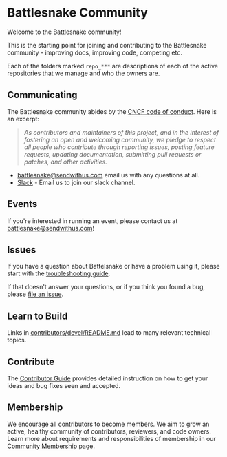 # Battlesnake Community

Welcome to the Battlesnake community!

This is the starting point for joining and contributing to the Battlesnake community - improving docs, improving code, competing etc.

Each of the folders marked `repo_***` are descriptions of each of the active repositories that we manage and who the owners are.

## Communicating

The Battlesnake community abides by the [CNCF code of conduct].  Here is an excerpt:

> _As contributors and maintainers of this project, and in the interest
> of fostering an open and welcoming community, we pledge to respect
> all people who contribute through reporting issues, posting feature
> requests, updating documentation, submitting pull requests or patches,
> and other activities._

* <battlesnake@sendwithus.com> email us with any questions at all.
* [Slack] - Email us to join our slack channel.

## Events

If you're interested in running an event, please contact us at battlesnake@sendwithus.com!

## Issues

If you have a question about Battelsnake or have a problem using it,
please start with the [troubleshooting guide].

If that doesn't answer your questions, or if you think you found a bug,
please [file an issue].

## Learn to Build

Links in [contributors/devel/README.md](contributors/devel/README.md)
lead to many relevant technical topics.

## Contribute

The [Contributor Guide](contributors/guide/README.md) provides detailed instruction on how to get your ideas and bug fixes seen and accepted.

## Membership

We encourage all contributors to become members. We aim to grow an active, healthy community of contributors, reviewers, and code owners. Learn more about requirements and responsibilities of membership in our [Community Membership] page.

[Blog]: http://blog.battlesnake.io
[CNCF code of conduct]: https://github.com/cncf/foundation/blob/master/code-of-conduct.md
[communication]: /communication.md
[file an issue]: https://github.com/battlesnakeio/roadmap/issues/new
[Slack]: http://battlesnake.slack.com
[troubleshooting guide]: http://battlesnake.io/docs/troubleshooting
[Twitter]: https://twitter.com/battlesnakeio
[Community Membership]:/community-membership.md
